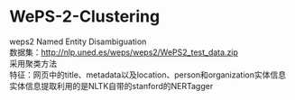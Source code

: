 # WePS-2-Clustering
weps2 Named Entity Disambiguation   
数据集：http://nlp.uned.es/weps/weps2/WePS2_test_data.zip   
采用聚类方法   
特征：网页中的title、metadata以及location、person和organization实体信息   
实体信息提取利用的是NLTK自带的stanford的NERTagger 
